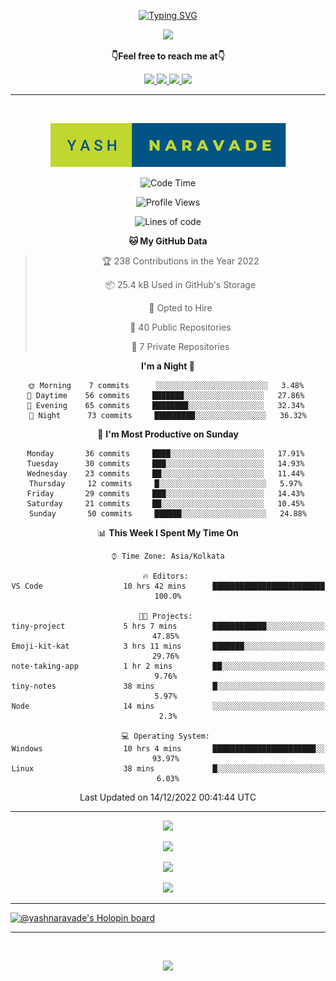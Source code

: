<p align="center"> 
 <a href="https://git.io/typing-svg"><img src="https://readme-typing-svg.herokuapp.com?font=Fira+Code&weight=500&size=21&duration=4000&pause=1000&center=true&vCenter=true&width=435&lines=Hey+there!+;I'm+Yash!;How+you+doin'%3F;Lemme+show+you+sumn%2C+c'mon!" alt="Typing SVG" /></a>
</p>


<p align="center">
  <a href="https://forthebadge.com">
  <img  src="https://forthebadge.com/images/badges/winter-is-coming.svg" />
  
</a>
</p>

  <p align="center"><b>👇Feel free to reach me at👇</b></p>
<p align="center">
  <a href="https://mail.google.com/mail/u/0/?to=yashdip123@gmail.com&su=Hey&fs=1&tf=cm" target="_blank">
  <img  src="https://img.shields.io/badge/Gmail-EA4335.svg?style=for-the-badge&logo=Gmail&logoColor=white"/>
  <a href="https://twitter.com/yashnaravade" target="_blank">
  <img  src="https://img.shields.io/badge/Twitter-1DA1F2.svg?style=for-the-badge&logo=Twitter&logoColor=white"/>
   <a href="https://www.linkedin.com/in/yashnaravade/" target="_blank">
  <img  src="https://img.shields.io/badge/LinkedIn-0A66C2.svg?style=for-the-badge&logo=LinkedIn&logoColor=white"/>
<a href= "https://www.instagram.com/stellar_dawg_ilxx/" target="_blank">
<img  src="https://img.shields.io/badge/Instagram-E4405F?style=for-the-badge&logo=instagram&logoColor=white"/>
</a>
</p>

<hr/>

<div align="center">
&nbsp;

<p align="center">
  <img  src="yash-naravade.svg" />

  
</p>
 
<!--START_SECTION:waka-->
![Code Time](http://img.shields.io/badge/Code%20Time-10%20hrs-blue)

![Profile Views](http://img.shields.io/badge/Profile%20Views-295-blue)

![Lines of code](https://img.shields.io/badge/From%20Hello%20World%20I%27ve%20Written-480%20Thousand%20lines%20of%20code-blue)

**🐱 My GitHub Data** 

> 🏆 238 Contributions in the Year 2022
 > 
> 📦 25.4 kB Used in GitHub's Storage 
 > 
> 💼 Opted to Hire
 > 
> 📜 40 Public Repositories 
 > 
> 🔑 7 Private Repositories  
 > 
**I'm a Night 🦉** 

```text
🌞 Morning    7 commits      ░░░░░░░░░░░░░░░░░░░░░░░░░   3.48% 
🌆 Daytime    56 commits     ███████░░░░░░░░░░░░░░░░░░   27.86% 
🌃 Evening    65 commits     ████████░░░░░░░░░░░░░░░░░   32.34% 
🌙 Night      73 commits     █████████░░░░░░░░░░░░░░░░   36.32%

```
📅 **I'm Most Productive on Sunday** 

```text
Monday       36 commits     ████░░░░░░░░░░░░░░░░░░░░░   17.91% 
Tuesday      30 commits     ███░░░░░░░░░░░░░░░░░░░░░░   14.93% 
Wednesday    23 commits     ██░░░░░░░░░░░░░░░░░░░░░░░   11.44% 
Thursday     12 commits     █░░░░░░░░░░░░░░░░░░░░░░░░   5.97% 
Friday       29 commits     ███░░░░░░░░░░░░░░░░░░░░░░   14.43% 
Saturday     21 commits     ██░░░░░░░░░░░░░░░░░░░░░░░   10.45% 
Sunday       50 commits     ██████░░░░░░░░░░░░░░░░░░░   24.88%

```


📊 **This Week I Spent My Time On** 

```text
⌚︎ Time Zone: Asia/Kolkata

🔥 Editors: 
VS Code                  10 hrs 42 mins      █████████████████████████   100.0%

🐱‍💻 Projects: 
tiny-project             5 hrs 7 mins        ████████████░░░░░░░░░░░░░   47.85% 
Emoji-kit-kat            3 hrs 11 mins       ███████░░░░░░░░░░░░░░░░░░   29.76% 
note-taking-app          1 hr 2 mins         ██░░░░░░░░░░░░░░░░░░░░░░░   9.76% 
tiny-notes               38 mins             █░░░░░░░░░░░░░░░░░░░░░░░░   5.97% 
Node                     14 mins             ░░░░░░░░░░░░░░░░░░░░░░░░░   2.3%

💻 Operating System: 
Windows                  10 hrs 4 mins       ███████████████████████░░   93.97% 
Linux                    38 mins             █░░░░░░░░░░░░░░░░░░░░░░░░   6.03%

```


 Last Updated on 14/12/2022 00:41:44 UTC
<!--END_SECTION:waka-->

</div>
<hr></hr>

<!-- github stats -->
   
<p align="center">
  <img  src="https://github-readme-stats.vercel.app/api?username=yashnaravade&show_icons=true&theme=radical" />
</p>

<!-- Github streak stats  -->
<p align="center">
  <img  src="https://github-readme-streak-stats.herokuapp.com/?user=yashnaravade&theme=radical" />
</p>
<!-- git profile summary cards -->
<p align="center">
  <img  src="https://github-profile-summary-cards.vercel.app/api/cards/profile-details?username=yashnaravade&theme=monokai" />
</p>

<!-- most used languages  -->
<p align="center">
  <img  src="https://github-profile-summary-cards.vercel.app/api/cards/most-commit-language?username=yashnaravade&theme=monokai" />
</p>

<!-- github stats end -->
<hr/>


<!-- languages and tools -->

<!-- Holopin Badges -->
[![@yashnaravade's Holopin board](https://holopin.me/yashnaravade)](https://holopin.io/@yashnaravade)

<hr/>
<br/>
<p align="center">
  <a href="(https://forthebadge.com)">
  <img  src="https://forthebadge.com/images/badges/built-with-love.svg" />
</a>
</p>
